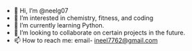 - 👋 Hi, I’m @neelg07
- 👀 I’m interested in chemistry, fitness, and coding
- 🌱 I’m currently learning Python.
- 💞️ I’m looking to collaborate on certain projects in the future.
- 📫 How to reach me: email- ineel7762@gmail.com

<!---
neelg07/neelg07 is a ✨ special ✨ repository because its `README.md` (this file) appears on your GitHub profile.
You can click the Preview link to take a look at your changes.
--->
